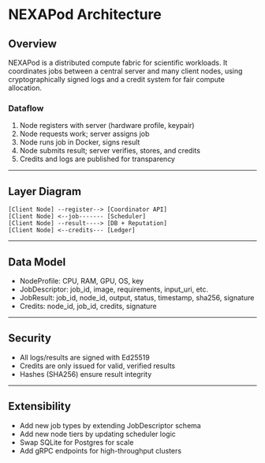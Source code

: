 # NEXAPod Architecture

## Overview

NEXAPod is a distributed compute fabric for scientific workloads. It coordinates jobs between a central server and many client nodes, using cryptographically signed logs and a credit system for fair compute allocation.

### Dataflow

1. Node registers with server (hardware profile, keypair)
2. Node requests work; server assigns job
3. Node runs job in Docker, signs result
4. Node submits result; server verifies, stores, and credits
5. Credits and logs are published for transparency

---

## Layer Diagram

```
[Client Node] --register--> [Coordinator API]
[Client Node] <--job------- [Scheduler]
[Client Node] --result----> [DB + Reputation]
[Client Node] <--credits--- [Ledger]
```

---

## Data Model

- NodeProfile: CPU, RAM, GPU, OS, key
- JobDescriptor: job_id, image, requirements, input_uri, etc.
- JobResult: job_id, node_id, output, status, timestamp, sha256, signature
- Credits: node_id, job_id, credits, signature

---

## Security

- All logs/results are signed with Ed25519
- Credits are only issued for valid, verified results
- Hashes (SHA256) ensure result integrity

---

## Extensibility

- Add new job types by extending JobDescriptor schema
- Add new node tiers by updating scheduler logic
- Swap SQLite for Postgres for scale
- Add gRPC endpoints for high-throughput clusters

